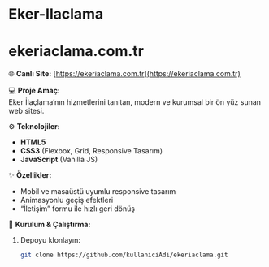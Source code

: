 # Eker-Ilaclama
# ekeriaclama.com.tr

🌐 **Canlı Site:** [https://ekeriaclama.com.tr](https://ekeriaclama.com.tr)

💻 **Proje Amaç:**  
Eker İlaçlama’nın hizmetlerini tanıtan, modern ve kurumsal bir ön yüz sunan web sitesi.

⚙️ **Teknolojiler:**  
- **HTML5**  
- **CSS3** (Flexbox, Grid, Responsive Tasarım)  
- **JavaScript** (Vanilla JS)

✨ **Özellikler:**  
- Mobil ve masaüstü uyumlu responsive tasarım  
- Animasyonlu geçiş efektleri  
- “İletişim” formu ile hızlı geri dönüş  

🚀 **Kurulum & Çalıştırma:**  
1. Depoyu klonlayın:  
   ```bash
   git clone https://github.com/kullaniciAdi/ekeriaclama.git
